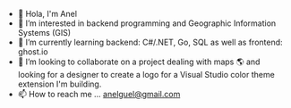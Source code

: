 - 👋 Hola, I'm Anel
- 👀 I’m interested in backend programming and Geographic Information Systems (GIS)
- 🌱 I’m currently learning backend: C#/.NET, Go, SQL as well as frontend: ghost.io
- 💞️ I’m looking to collaborate on a project dealing with maps 🌎 and looking for a designer to create a logo for a Visual Studio color theme extension I'm building.
- 📫 How to reach me ... anelguel@gmail.com

<!---
anelguel/anelguel is a ✨ special ✨ repository because its `README.md` (this file) appears on your GitHub profile.
You can click the Preview link to take a look at your changes.
--->
